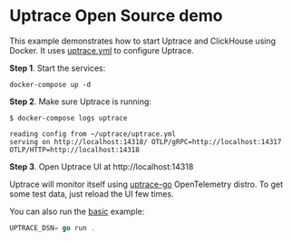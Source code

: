 # Uptrace Open Source demo

This example demonstrates how to start Uptrace and ClickHouse using Docker. It uses
[uptrace.yml](uptrace.yml) to configure Uptrace.

**Step 1**. Start the services:

```shell
docker-compose up -d
```

**Step 2**. Make sure Uptrace is running:

```shell
$ docker-compose logs uptrace

reading config from ~/uptrace/uptrace.yml
serving on http://localhost:14318/ OTLP/gRPC=http://localhost:14317 OTLP/HTTP=http://localhost:14318
```

**Step 3**. Open Uptrace UI at http://localhost:14318

Uptrace will monitor itself using [uptrace-go](https://github.com/uptrace/uptrace-go) OpenTelemetry
distro. To get some test data, just reload the UI few times.

You can also run the [basic](https://github.com/uptrace/uptrace-go/tree/master/example/basic)
example:

```go
UPTRACE_DSN= go run .
```
